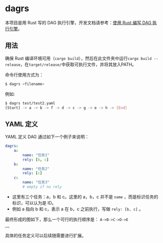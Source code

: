 # dagrs

本项目是用 Rust 写的 DAG 执行引擎，开发文档请参考：[使用 Rust 编写 DAG 执行引擎](https://openeuler.feishu.cn/docs/doccnVLprAY6vIMv6W1vgfLnfrf)。



## 用法

确保 Rust 编译环境可用（`cargo build`），然后在此文件夹中运行`cargo build --release`，在`target/release/`中获取可执行文件，并将其放入PATH。

命令行使用方式为：

```bash
$ dagrs <filename>
```

例如:

```bash
$ dagrs test/test2.yaml
[Start] -> a -> b -> f -> d -> c -> g -> e -> h -> [End]
```



## YAML 定义

YAML 定义 DAG 通过如下一个例子来说明：

```YAML
dagrs:
    a:
        name: "任务1"
        rely: [b, c]
    b:
        name: "任务2"
        rely: [c]
    c:
        name: "任务3"
        # empty if no rely
```

- 这里有三个任务：a，b 和 c。这里的 a，b，c 并不是 `name` ，而是标识任务的标识，可以认为是 ID。
- 例如 a 指向 b 和 c，表示 a 在 b，c 之前执行，写做 `rely: [b, c]` 。

最终形成的图如下，那么一个可行的执行顺序是： `A->B->C->D->E`

<img src="https://tva1.sinaimg.cn/large/008i3skNgy1gz3qe2or2qj30mg0ky0td.jpg" alt="img" style="zoom:33%;" />

具体的任务定义可以后续随需要进行扩展。